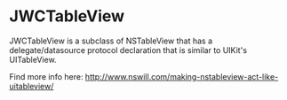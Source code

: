 JWCTableView
============

JWCTableView is a subclass of NSTableView that has a delegate/datasource protocol declaration that is similar to UIKit's UITableView. 

Find more info here: http://www.nswill.com/making-nstableview-act-like-uitableview/
